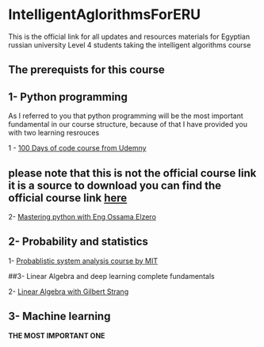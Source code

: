 # IntelligentAglorithmsForERU
This is the official link for all updates and resources materials for Egyptian russian university Level 4 students taking the intelligent algorithms course



## The prerequists for this course 

## 1- Python programming 

As I referred to you that python programming will be the most important fundamental in our course structure, because of that I have provided you with two learning resrouces 

1 - [100 Days of code course from Udemny](https://www.howtofree.org/complete-python-pro-bootcamp-3/) 
## please note that this is not the official course link it is a source to download you can find the official course link [here](https://www.udemy.com/course/100-days-of-code/)


2- [Mastering python with Eng Ossama Elzero](https://youtube.com/playlist?list=PLDoPjvoNmBAyE_gei5d18qkfIe-Z8mocs&si=kAVtDHeEED4KK7BX)


## 2- Probability and statistics 

1- [Probablistic system analysis course by MIT](https://youtube.com/playlist?list=PLUl4u3cNGP60A3XMwZ5sep719_nh95qOe&si=AGNh7_uuu64RDsrY)


##3- Linear Algebra and deep learning complete fundamentals 

2- [Linear Algebra with Gilbert Strang](https://youtube.com/playlist?list=PLUl4u3cNGP63oMNUHXqIUcrkS2PivhN3k&si=Q_dHeedJ5Yfgk5xK)




## 3- Machine learning 

<strong>THE MOST IMPORTANT ONE</strong>  








